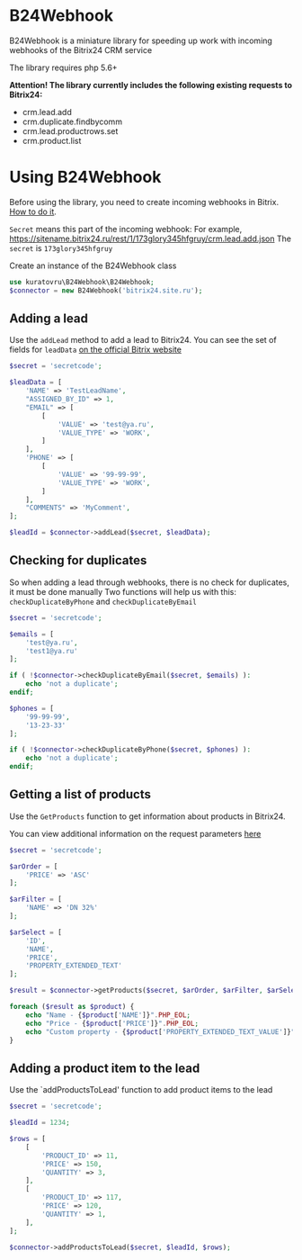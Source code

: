 # B24Webhook
B24Webhook is a miniature library for speeding up work with incoming webhooks of the Bitrix24 CRM service

The library requires php 5.6+

**Attention! The library currently includes the following existing requests to Bitrix24:**
- crm.lead.add
- crm.duplicate.findbycomm
- crm.lead.productrows.set
- crm.product.list

# Using B24Webhook

Before using the library, you need to create incoming webhooks in Bitrix. [How to do it](https://dev.1c-bitrix.ru/learning/course/?COURSE_ID=99&LESSON_ID=8581).

`Secret` means this part of the incoming webhook:
For example, https://sitename.bitrix24.ru/rest/1/173glory345hfgruy/crm.lead.add.json
The `secret` is `173glory345hfgruy`

Create an instance of the B24Webhook class

```php
use kuratovru\B24Webhook\B24Webhook;
$connector = new B24Webhook('bitrix24.site.ru');
```

## Adding a lead

Use the `addLead` method to add a lead to Bitrix24.
You can see the set of fields for `leadData` [on the official Bitrix website](https://dev.1c-bitrix.ru/rest_help/crm/leads/crm_lead_fields.php)

```php
$secret = 'secretcode';

$leadData = [
    'NAME' => 'TestLeadName',
    "ASSIGNED_BY_ID" => 1,
    "EMAIL" => [
        [
            'VALUE' => 'test@ya.ru',
            'VALUE_TYPE' => 'WORK',
        ]
    ],
    'PHONE' => [
        [
            'VALUE' => '99-99-99',
            'VALUE_TYPE' => 'WORK',
        ]
    ],
    "COMMENTS" => 'MyComment',
];

$leadId = $connector->addLead($secret, $leadData);
```

## Checking for duplicates

So when adding a lead through webhooks, there is no check for duplicates, it must be done manually
Two functions will help us with this: `checkDuplicateByPhone` and `checkDuplicateByEmail`

```php
$secret = 'secretcode';

$emails = [
    'test@ya.ru',
    'test1@ya.ru'
];

if ( !$connector->checkDuplicateByEmail($secret, $emails) ):
    echo 'not a duplicate';
endif;

$phones = [
    '99-99-99',
    '13-23-33'
];

if ( !$connector->checkDuplicateByPhone($secret, $phones) ):
    echo 'not a duplicate';
endif;
```

## Getting a list of products

Use the `GetProducts` function to get information about products in Bitrix24.

You can view additional information on the request parameters [here](https://dev.1c-bitrix.ru/rest_help/crm/products/crm_product_list.php)

```php
$secret = 'secretcode';

$arOrder = [
    'PRICE' => 'ASC'
];

$arFilter = [
    'NAME' => 'DN 32%'
];

$arSelect = [
    'ID',
    'NAME',
    'PRICE',
    'PROPERTY_EXTENDED_TEXT'
];

$result = $connector->getProducts($secret, $arOrder, $arFilter, $arSelect);

foreach ($result as $product) {
    echo "Name - {$product['NAME']}".PHP_EOL;
    echo "Price - {$product['PRICE']}".PHP_EOL;
    echo "Custom property - {$product['PROPERTY_EXTENDED_TEXT_VALUE']}".PHP_EOL;
}
```


## Adding a product item to the lead

Use the `addProductsToLead' function to add product items to the lead

```php
$secret = 'secretcode';

$leadId = 1234;

$rows = [
    [
        'PRODUCT_ID' => 11,
        'PRICE' => 150,
        'QUANTITY' => 3,
    ],
    [
        'PRODUCT_ID' => 117,
        'PRICE' => 120,
        'QUANTITY' => 1,
    ],
];

$connector->addProductsToLead($secret, $leadId, $rows);
```